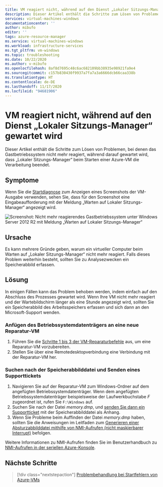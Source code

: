 ```yaml
---
title: VM reagiert nicht, während auf den Dienst „Lokaler Sitzungs-Manager“ gewartet wird
description: Dieser Artikel enthält die Schritte zum Lösen von Problemen, bei denen das Gastbetriebssystem nicht mehr reagiert, während darauf gewartet wird, dass „Lokaler Sitzungs-Manager“ beim Starten einer Azure-VM die Verarbeitung beendet.
services: virtual-machines-windows
documentationcenter: ''
author: mibufo
editor: ''
tags: azure-resource-manager
ms.service: virtual-machines-windows
ms.workload: infrastructure-services
ms.tgt_pltfrm: vm-windows
ms.topic: troubleshooting
ms.date: 10/22/2020
ms.author: v-mibufo
ms.openlocfilehash: 8af8d7695c48c6ac682109bb38935e98921fa9e4
ms.sourcegitcommit: c157b830430f9937a7fa7a3a6666dcb66caa338b
ms.translationtype: HT
ms.contentlocale: de-DE
ms.lasthandoff: 11/17/2020
ms.locfileid: "94681906"
---
```

# <a name="vm-is-unresponsive-while-waiting-for-the-local-session-manager-service"></a>VM reagiert nicht, während auf den Dienst „Lokaler Sitzungs-Manager“ gewartet wird

Dieser Artikel enthält die Schritte zum Lösen von Problemen, bei denen das Gastbetriebssystem nicht mehr reagiert, während darauf gewartet wird, dass „Lokaler Sitzungs-Manager“ beim Starten einer Azure-VM die Verarbeitung beendet.

## <a name="symptoms"></a>Symptome

Wenn Sie die [Startdiagnose](./boot-diagnostics.md) zum Anzeigen eines Screenshots der VM-Ausgabe verwenden, sehen Sie, dass für den Screenshot eine Eingabeaufforderung mit der Meldung „Warten auf Lokaler Sitzungs-Manager“ angezeigt wird.

![Screenshot: Nicht mehr reagierendes Gastbetriebssystem unter Windows Server 2012 R2 mit Meldung „Warten auf Lokaler Sitzungs-Manager“](media/vm-unresponsive-wait-local-session-manager/vm-unresponsive-wait-local-session-manager-1.png)

## <a name="cause"></a>Ursache

Es kann mehrere Gründe geben, warum ein virtueller Computer beim Warten auf „Lokaler Sitzungs-Manager“ nicht mehr reagiert. Falls dieses Problem weiterhin besteht, sollten Sie zu Analysezwecken ein Speicherabbild erfassen.

## <a name="solution"></a>Lösung

In einigen Fällen kann das Problem behoben werden, indem einfach auf den Abschluss des Prozesses gewartet wird. Wenn Ihre VM nicht mehr reagiert und der Wartebildschirm länger als eine Stunde angezeigt wird, sollten Sie ein Speicherabbild des Arbeitsspeichers erfassen und sich dann an den Microsoft-Support wenden.

### <a name="attach-the-os-disk-to-a-new-repair-vm"></a>Anfügen des Betriebssystemdatenträgers an eine neue Reparatur-VM

1. Führen Sie die [Schritte 1 bis 3 der VM-Reparaturbefehle](./repair-windows-vm-using-azure-virtual-machine-repair-commands.md) aus, um eine Reparatur-VM vorzubereiten.
1. Stellen Sie über eine Remotedesktopverbindung eine Verbindung mit der Reparatur-VM her.

### <a name="locate-the-dump-file-and-submit-a-support-ticket"></a>Suchen nach der Speicherabbilddatei und Senden eines Supporttickets

1. Navigieren Sie auf der Reparatur-VM zum Windows-Ordner auf dem angefügten Betriebssystemdatenträger. Wenn dem angefügten Betriebssystemdatenträger beispielsweise der Laufwerkbuchstabe *F* zugeordnet ist, rufen Sie `F:\Windows` auf.
1. Suchen Sie nach der Datei *memory.dmp*, und [senden Sie dann ein Supportticket](https://portal.azure.com/?#blade/Microsoft_Azure_Support/HelpAndSupportBlade) mit der Speicherabbilddatei als Anhang.
1. Wenn Sie Probleme beim Auffinden der Datei *memory.dmp* haben, sollten Sie die Anweisungen im Leitfaden zum [Generieren einer Absturzabbilddatei mithilfe von NMI-Aufrufen (nicht maskierbarer Interrupt)](/windows/client-management/generate-kernel-or-complete-crash-dump) befolgen.

Weitere Informationen zu NMI-Aufrufen finden Sie im Benutzerhandbuch zu [NMI-Aufrufen in der seriellen Azure-Konsole](./serial-console-windows.md#use-the-serial-console-for-nmi-calls).

## <a name="next-steps"></a>Nächste Schritte

> [!div class="nextstepaction"]
> [Problembehandlung bei Startfehlern von Azure-VMs](boot-error-troubleshoot.md)